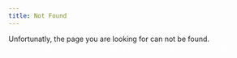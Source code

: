 ```yaml
---
title: Not Found
---
```


<div class="uk-text-lead">
Unfortunatly, the page you are looking for can not be found. 
</div>

<div style="color: white;">Stop reading random text and get back to doing productive things. </div>
